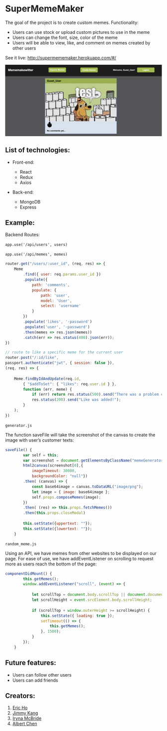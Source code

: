 # SuperMemeMaker

The goal of the project is to create custom memes. Functionality:

* Users can use stock or upload custom pictures to use in the meme
* Users can change the font, size, color of the meme
* Users will be able to view, like, and comment on memes created by other users

See it live: http://supermememaker.herokuapp.com/#/

![](images/scrt.png)

## List of technologies:

* Front-end:
  - React
  - Redux
  - Axios

* Back-end:
  - MongoDB
  - Express

## Example:

Backend Routes: 

`app.use('/api/users', users)` 

`app.use('/api/memes', memes)`

```javascript
router.get("/users/:user_id", (req, res) => {
    Meme
        .find({ user: req.params.user_id })
        .populate({
            path: 'comments',
            populate: {
                path: 'user',
                model: 'User',
                select: 'username'
            }
        })
        .populate('likes', '-password')
        .populate('user', '-password')
        .then(memes => res.json(memes))
        .catch(err => res.status(400).json(err));
})
```

```javascript
// route to like a specific meme for the current user
router.post("/:id/like", 
passport.authenticate("jwt", { session: false }),
(req, res) => {
    
    Meme.findByIdAndUpdate(req.id,
        { "$addToSet": { "likes": req.user.id } },
        function (err, meme) {
            if (err) return res.status(500).send("There was a problem creating a like.");
            res.status(200).send("Like was added!");
        }
    );
})
```
`generator.js`

The function saveFile will take the screenshot of the canvas to create the image with user’s customer texts:

```javascript
saveFile() {
        var self = this;
        var screenshot = document.getElementsByClassName("memeGenerator");
        html2canvas(screenshot[0],{
            imageTimeout: 30000,
            backgroundColor: "null"})
        .then( (canvas) => { 
            const base64image = canvas.toDataURL("image/png");
            let image = { image: base64image };
            self.props.composeMemes(image);
        })
        .then( (res) => this.props.fetchMemes())
        .then(this.props.closeModal)
        
        this.setState({uppertext: ""});
        this.setState({lowertext: ""}); 
    }
```

`random_meme.js`

Using an API, we have memes from other websites to be displayed on our page. For ease of use, we have addEventListener on scrolling to request more as users reach the bottom of the page:

```javascript
componentDidMount() {
        this.getMemes();
        window.addEventListener("scroll", (event) => {
           
            let scrollTop = document.body.scrollTop || document.documentElement.scrollTop;
            let scrollHeight = event.srcElement.body.scrollHeight;

            if (scrollTop + window.outerHeight >= scrollHeight) {
                this.setState({ loading: true });
                setTimeout(() => {
                    this.getMemes();
                }, 1500);
            }
        });
    }
```

## Future features:

* Users can follow other users
* Users can add friends

## Creators:

1. [Eric Ho](https://github.com/Trombed)
2. [Jimmy Kang](https://github.com/byfebeef)
3. [Iryna McBride](https://github.com/irynamcb)
4. [Albert Chen](https://github.com/albertchen1)
